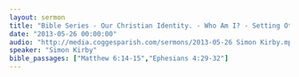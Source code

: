 ```yaml
---
layout: sermon
title: "Bible Series - Our Christian Identity. - Who Am I? - Setting Others Free."
date: "2013-05-26 00:00:00"
audio: "http://media.coggesparish.com/sermons/2013-05-26 Simon Kirby.mp3"
speaker: "Simon Kirby"
bible_passages: ["Matthew 6:14-15","Ephesians 4:29-32"]
---
```

